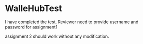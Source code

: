 # WalleHubTest
I have completed the test.
Reviewer need to provide username and password for assignment1

assignment 2 should work without any modification.
